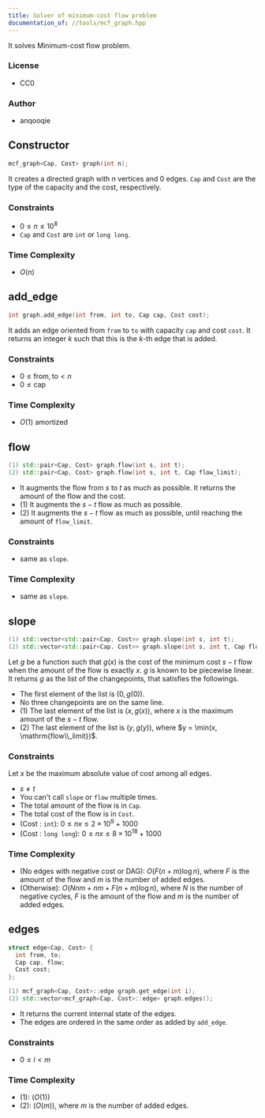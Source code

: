 ```yaml
---
title: Solver of minimum-cost flow problem
documentation_of: //tools/mcf_graph.hpp
---
```


It solves Minimum-cost flow problem.

### License
- CC0

### Author
- anqooqie

## Constructor
```cpp
mcf_graph<Cap, Cost> graph(int n);
```

It creates a directed graph with $n$ vertices and $0$ edges.
`Cap` and `Cost` are the type of the capacity and the cost, respectively.

### Constraints
- $0 \leq n \leq 10^8$
- `Cap` and `Cost` are `int` or `long long`.

### Time Complexity
- $O(n)$

## add_edge
```cpp
int graph.add_edge(int from, int to, Cap cap, Cost cost);
```

It adds an edge oriented from `from` to `to` with capacity `cap` and cost `cost`.
It returns an integer $k$ such that this is the $k$-th edge that is added.

### Constraints
- $0 \leq \mathrm{from, to} < n$
- $0 \leq \mathrm{cap}$

### Time Complexity
- $O(1)$ amortized

## flow
```cpp
(1) std::pair<Cap, Cost> graph.flow(int s, int t);
(2) std::pair<Cap, Cost> graph.flow(int s, int t, Cap flow_limit);
```

- It augments the flow from $s$ to $t$ as much as possible. It returns the amount of the flow and the cost.
- (1) It augments the $s-t$ flow as much as possible.
- (2) It augments the $s-t$ flow as much as possible, until reaching the amount of `flow_limit`.

### Constraints
- same as `slope`.

### Time Complexity
- same as `slope`.

## slope
```cpp
(1) std::vector<std::pair<Cap, Cost>> graph.slope(int s, int t);
(2) std::vector<std::pair<Cap, Cost>> graph.slope(int s, int t, Cap flow_limit);
```

Let $g$ be a function such that $g(x)$ is the cost of the minimum cost $s-t$ flow when the amount of the flow is exactly $x$.
$g$ is known to be piecewise linear.
It returns $g$ as the list of the changepoints, that satisfies the followings.

- The first element of the list is $(0, g(0))$.
- No three changepoints are on the same line.
- (1) The last element of the list is $(x, g(x))$, where $x$ is the maximum amount of the $s-t$ flow.
- (2) The last element of the list is $(y, g(y))$, where $y = \min(x, \mathrm{flow\\_limit})$.

### Constraints
Let $x$ be the maximum absolute value of cost among all edges.

- $s \neq t$
- You can't call `slope` or `flow` multiple times.
- The total amount of the flow is in `Cap`.
- The total cost of the flow is in `Cost`.
- (Cost : `int`): $0 \leq nx \leq 2 \times 10^9 + 1000$
- (Cost : `long long`): $0 \leq nx \leq 8 \times 10^{18} + 1000$

### Time Complexity
- (No edges with negative cost or DAG): $O(F (n + m) \log n)$, where $F$ is the amount of the flow and $m$ is the number of added edges.
- (Otherwise): $O(Nnm + nm + F (n + m) \log n)$, where $N$ is the number of negative cycles, $F$ is the amount of the flow and $m$ is the number of added edges.

## edges
```cpp
struct edge<Cap, Cost> {
  int from, to;
  Cap cap, flow;
  Cost cost;
};

(1) mcf_graph<Cap, Cost>::edge graph.get_edge(int i);
(2) std::vector<mcf_graph<Cap, Cost>::edge> graph.edges();
```

- It returns the current internal state of the edges.
- The edges are ordered in the same order as added by `add_edge`.

### Constraints
- $0 \leq i < m$

### Time Complexity
- (1): $(O(1))$
- (2): $(O(m))$, where $m$ is the number of added edges.

